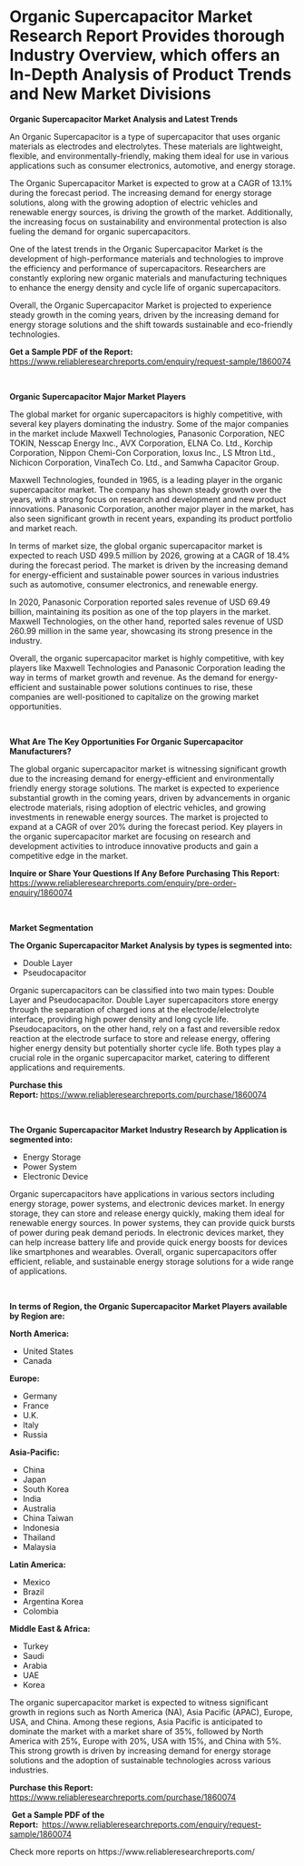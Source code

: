 <p><h1>Organic Supercapacitor Market Research Report Provides thorough Industry Overview, which offers an In-Depth Analysis of Product Trends and New Market Divisions</h1></p><p><strong>Organic Supercapacitor Market Analysis and Latest Trends</strong></p>
<p><p>An Organic Supercapacitor is a type of supercapacitor that uses organic materials as electrodes and electrolytes. These materials are lightweight, flexible, and environmentally-friendly, making them ideal for use in various applications such as consumer electronics, automotive, and energy storage.</p><p>The Organic Supercapacitor Market is expected to grow at a CAGR of 13.1% during the forecast period. The increasing demand for energy storage solutions, along with the growing adoption of electric vehicles and renewable energy sources, is driving the growth of the market. Additionally, the increasing focus on sustainability and environmental protection is also fueling the demand for organic supercapacitors.</p><p>One of the latest trends in the Organic Supercapacitor Market is the development of high-performance materials and technologies to improve the efficiency and performance of supercapacitors. Researchers are constantly exploring new organic materials and manufacturing techniques to enhance the energy density and cycle life of organic supercapacitors.</p><p>Overall, the Organic Supercapacitor Market is projected to experience steady growth in the coming years, driven by the increasing demand for energy storage solutions and the shift towards sustainable and eco-friendly technologies.</p></p>
<p><strong>Get a Sample PDF of the Report:&nbsp;</strong> <a href="https://www.reliableresearchreports.com/enquiry/request-sample/1860074">https://www.reliableresearchreports.com/enquiry/request-sample/1860074</a></p>
<p>&nbsp;</p>
<p><strong>Organic Supercapacitor Major Market Players</strong></p>
<p><p>The global market for organic supercapacitors is highly competitive, with several key players dominating the industry. Some of the major companies in the market include Maxwell Technologies, Panasonic Corporation, NEC TOKIN, Nesscap Energy Inc., AVX Corporation, ELNA Co. Ltd., Korchip Corporation, Nippon Chemi-Con Corporation, Ioxus Inc., LS Mtron Ltd., Nichicon Corporation, VinaTech Co. Ltd., and Samwha Capacitor Group.</p><p>Maxwell Technologies, founded in 1965, is a leading player in the organic supercapacitor market. The company has shown steady growth over the years, with a strong focus on research and development and new product innovations. Panasonic Corporation, another major player in the market, has also seen significant growth in recent years, expanding its product portfolio and market reach.</p><p>In terms of market size, the global organic supercapacitor market is expected to reach USD 499.5 million by 2026, growing at a CAGR of 18.4% during the forecast period. The market is driven by the increasing demand for energy-efficient and sustainable power sources in various industries such as automotive, consumer electronics, and renewable energy.</p><p>In 2020, Panasonic Corporation reported sales revenue of USD 69.49 billion, maintaining its position as one of the top players in the market. Maxwell Technologies, on the other hand, reported sales revenue of USD 260.99 million in the same year, showcasing its strong presence in the industry.</p><p>Overall, the organic supercapacitor market is highly competitive, with key players like Maxwell Technologies and Panasonic Corporation leading the way in terms of market growth and revenue. As the demand for energy-efficient and sustainable power solutions continues to rise, these companies are well-positioned to capitalize on the growing market opportunities.</p></p>
<p>&nbsp;</p>
<p><strong>What Are The Key Opportunities For Organic Supercapacitor Manufacturers?</strong></p>
<p><p>The global organic supercapacitor market is witnessing significant growth due to the increasing demand for energy-efficient and environmentally friendly energy storage solutions. The market is expected to experience substantial growth in the coming years, driven by advancements in organic electrode materials, rising adoption of electric vehicles, and growing investments in renewable energy sources. The market is projected to expand at a CAGR of over 20% during the forecast period. Key players in the organic supercapacitor market are focusing on research and development activities to introduce innovative products and gain a competitive edge in the market.</p></p>
<p><strong>Inquire or Share Your Questions If Any Before Purchasing This Report:</strong> <a href="https://www.reliableresearchreports.com/enquiry/pre-order-enquiry/1860074">https://www.reliableresearchreports.com/enquiry/pre-order-enquiry/1860074</a></p>
<p>&nbsp;</p>
<p><strong>Market Segmentation</strong></p>
<p><strong>The Organic Supercapacitor Market Analysis by types is segmented into:</strong></p>
<p><ul><li>Double Layer</li><li>Pseudocapacitor</li></ul></p>
<p><p>Organic supercapacitors can be classified into two main types: Double Layer and Pseudocapacitor. Double Layer supercapacitors store energy through the separation of charged ions at the electrode/electrolyte interface, providing high power density and long cycle life. Pseudocapacitors, on the other hand, rely on a fast and reversible redox reaction at the electrode surface to store and release energy, offering higher energy density but potentially shorter cycle life. Both types play a crucial role in the organic supercapacitor market, catering to different applications and requirements.</p></p>
<p><strong>Purchase this Report:&nbsp;</strong><a href="https://www.reliableresearchreports.com/purchase/1860074">https://www.reliableresearchreports.com/purchase/1860074</a></p>
<p>&nbsp;</p>
<p><strong>The Organic Supercapacitor Market Industry Research by Application is segmented into:</strong></p>
<p><ul><li>Energy Storage</li><li>Power System</li><li>Electronic Device</li></ul></p>
<p><p>Organic supercapacitors have applications in various sectors including energy storage, power systems, and electronic devices market. In energy storage, they can store and release energy quickly, making them ideal for renewable energy sources. In power systems, they can provide quick bursts of power during peak demand periods. In electronic devices market, they can help increase battery life and provide quick energy boosts for devices like smartphones and wearables. Overall, organic supercapacitors offer efficient, reliable, and sustainable energy storage solutions for a wide range of applications.</p></p>
<p>&nbsp;</p>
<p><strong>In terms of Region, the Organic Supercapacitor Market Players available by Region are:</strong></p>
<p>
    <p> <strong> North America: </strong>
        <ul>
            <li>United States</li>
            <li>Canada</li>
        </ul>
        </p> 
    <p> <strong> Europe: </strong>
        <ul>
            <li>Germany</li>
            <li>France</li>
            <li>U.K.</li>
            <li>Italy</li>
            <li>Russia</li>
        </ul>
        </p> 
    <p> <strong> Asia-Pacific: </strong>
        <ul>
            <li>China</li>
            <li>Japan</li>
            <li>South Korea</li>
            <li>India</li>
            <li>Australia</li>
            <li>China Taiwan</li>
            <li>Indonesia</li>
            <li>Thailand</li>
            <li>Malaysia</li>
        </ul>
        </p> 
    <p> <strong> Latin America: </strong>
        <ul>
            <li>Mexico</li>
            <li>Brazil</li>
            <li>Argentina Korea</li>
            <li>Colombia</li>
        </ul>
        </p> 
    <p> <strong> Middle East & Africa: </strong>
        <ul>
            <li>Turkey</li>
            <li>Saudi</li>
            <li>Arabia</li>
            <li>UAE</li>
            <li>Korea</li>
        </ul>
    </p>
    </p>
<p><p>The organic supercapacitor market is expected to witness significant growth in regions such as North America (NA), Asia Pacific (APAC), Europe, USA, and China. Among these regions, Asia Pacific is anticipated to dominate the market with a market share of 35%, followed by North America with 25%, Europe with 20%, USA with 15%, and China with 5%. This strong growth is driven by increasing demand for energy storage solutions and the adoption of sustainable technologies across various industries.</p></p>
<p><strong>Purchase this Report: </strong><a href="https://www.reliableresearchreports.com/purchase/1860074">https://www.reliableresearchreports.com/purchase/1860074</a></p>
<p>&nbsp;<strong>Get a Sample PDF of the Report:&nbsp;&nbsp;</strong><a href="https://www.reliableresearchreports.com/enquiry/request-sample/1860074">https://www.reliableresearchreports.com/enquiry/request-sample/1860074</a></p>
<p><strong></strong></p>
<p>Check more reports on https://www.reliableresearchreports.com/</p>
